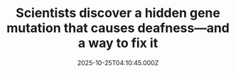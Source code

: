 ---
title: "Scientists discover a hidden gene mutation that causes deafness—and a way to fix it"
date: 2025-10-25T04:10:45.000Z
category: Health
externalLink: "https://www.sciencedaily.com/releases/2025/10/251024041752.htm"
image: ""
excerpt: "Scientists have identified mutations in the CPD gene as a key cause of a rare congenital hearing loss, revealing how disruptions in arginine and nitric oxide signaling damage sensory cells in the ear. Using mouse and fruit fly models, the team showed that restoring arginine levels or using sildenafil improved cell survival and hearing function.…"
---